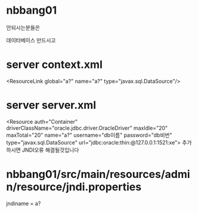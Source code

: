 # nbbang01
안되시는분들은

데이터베이스 만드시고
# server context.xml
&lt;ResourceLink global="a?" name="a?" type="javax.sql.DataSource"/&gt;
# server server.xml
&lt;Resource auth="Container" driverClassName="oracle.jdbc.driver.OracleDriver" maxIdle="20" maxTotal="20" name="a?" username="db이름" password="db비번" type="javax.sql.DataSource" url="jdbc:oracle:thin:@127.0.0.1:1521:xe"&gt;
추가하시면 JNDI오류 해결될것입니다
# nbbang01/src/main/resources/admin/resource/jndi.properties
jndiname = a?
